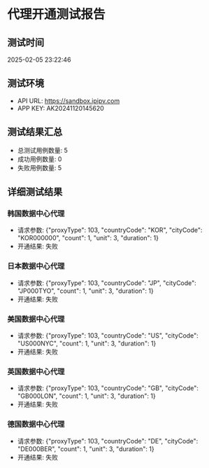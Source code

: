 # 代理开通测试报告

## 测试时间
2025-02-05 23:22:46

## 测试环境
- API URL: https://sandbox.ipipv.com
- APP KEY: AK20241120145620

## 测试结果汇总

- 总测试用例数量: 5
- 成功用例数量: 0
- 失败用例数量: 5

## 详细测试结果

### 韩国数据中心代理
- 请求参数: {"proxyType": 103, "countryCode": "KOR", "cityCode": "KOR000000", "count": 1, "unit": 3, "duration": 1}
- 开通结果: 失败

### 日本数据中心代理
- 请求参数: {"proxyType": 103, "countryCode": "JP", "cityCode": "JP000TYO", "count": 1, "unit": 3, "duration": 1}
- 开通结果: 失败

### 美国数据中心代理
- 请求参数: {"proxyType": 103, "countryCode": "US", "cityCode": "US000NYC", "count": 1, "unit": 3, "duration": 1}
- 开通结果: 失败

### 英国数据中心代理
- 请求参数: {"proxyType": 103, "countryCode": "GB", "cityCode": "GB000LON", "count": 1, "unit": 3, "duration": 1}
- 开通结果: 失败

### 德国数据中心代理
- 请求参数: {"proxyType": 103, "countryCode": "DE", "cityCode": "DE000BER", "count": 1, "unit": 3, "duration": 1}
- 开通结果: 失败

